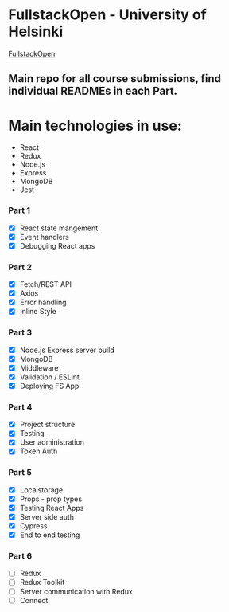 # FullstackOpen - University of Helsinki

[FullstackOpen](https://fullstackopen.com/en/)

## Main repo for all course submissions, find individual READMEs in each Part.

# Main technologies in use:

  - React
  - Redux
  - Node.js
  - Express
  - MongoDB
  - Jest

### Part 1
- [x] React state mangement
- [x] Event handlers
- [x] Debugging React apps
  
### Part 2
- [x] Fetch/REST API 
- [x] Axios
- [x] Error handling
- [x] Inline Style

### Part 3
- [x] Node.js Express server build
- [x] MongoDB
- [x] Middleware
- [x] Validation / ESLint
- [x] Deploying FS App

### Part 4

- [x] Project structure
- [x] Testing
- [x] User administration
- [x] Token Auth

### Part 5

- [X] Localstorage
- [X] Props - prop types
- [X] Testing React Apps
- [X] Server side auth
- [X] Cypress
- [X] End to end testing

### Part 6

- [ ] Redux
- [ ] Redux Toolkit
- [ ] Server communication with Redux
- [ ] Connect
